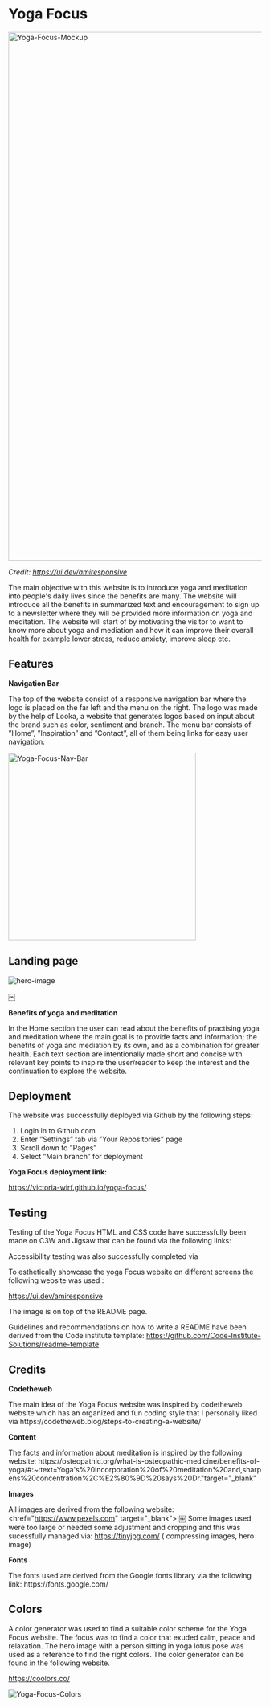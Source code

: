 <h1>Yoga Focus</h1>
<img width="1053" alt="Yoga-Focus-Mockup" src="https://github.com/victoria-wirf/yoga-focus/assets/111445609/3c196916-4a57-4a14-86dd-0cab6e95b3eb">

<i>Credit: https://ui.dev/amiresponsive</i>



<p>The main objective with this website is to introduce yoga and meditation into people's daily lives since the benefits are many.
The website will introduce all the benefits in summarized text and encouragement to sign up to a newsletter where they will be provided more information on yoga and meditation. 
The website will start of by motivating the visitor to want to know more about yoga and mediation and how it can improve their overall health for example lower stress, reduce anxiety, improve sleep etc.</p>


<h2>Features</h2>

<b>Navigation Bar</b>

The top of the website consist of a  responsive navigation bar where the logo is placed on the far left and the menu on the right. The logo was made by the help of Looka, a website that generates logos based on input about the brand such as color, sentiment and branch. The menu bar consists of ”Home”, ”Inspiration” and ”Contact”, all of them being links for easy user navigation.

<img width="373" alt="Yoga-Focus-Nav-Bar" src="https://github.com/victoria-wirf/yoga-focus/assets/111445609/1965247f-3927-4bf0-98b6-a4aa0d4a4440">





<h2>Landing page</h2>

![hero-image](https://github.com/victoria-wirf/yoga-focus/assets/111445609/d344a901-551a-4421-8450-9f8ab8663ada)


￼

<b>Benefits of yoga and meditation</b>

<p>In the Home section the user can read  about the benefits of practising yoga and meditation where the main goal is to provide facts and information;  the benefits of yoga and mediation by its own, and as a combination for greater health.
 Each text section are intentionally made short and concise with relevant key points to inspire the user/reader  to keep the interest and the continuation to explore the website.</p>



<h2>Deployment</h2>


The website was successfully deployed via Github by the following steps:
1. Login in to Github.com
2. Enter ”Settings” tab via ”Your Repositories” page
3. Scroll down to ”Pages”
4. Select ”Main branch” for deployment 

<b>Yoga Focus deployment link:</b>

https://victoria-wirf.github.io/yoga-focus/

<h2>Testing</h2>

Testing of the Yoga Focus HTML and CSS code  have successfully been made on C3W and Jigsaw that can be found via the following links:

Accessibility testing was also successfully completed via


To esthetically showcase the yoga Focus website on different screens the following website was used :

https://ui.dev/amiresponsive

The image is on top of the README page.



Guidelines and recommendations on how to write a README have been derived from the Code institute template: https://github.com/Code-Institute-Solutions/readme-template




<h2>Credits</h2>




<b>Codetheweb</b>

<p>The main idea of the Yoga Focus website was inspired by codetheweb website which has an organized and fun coding style that I personally liked via
https://codetheweb.blog/steps-to-creating-a-website/ </p>

<b>Content</b>
<p>The facts and information about meditation is inspired by the following website:
https://osteopathic.org/what-is-osteopathic-medicine/benefits-of-yoga/#:~:text=Yoga's%20incorporation%20of%20meditation%20and,sharpens%20concentration%2C%E2%80%9D%20says%20Dr."target="_blank"</p>

<b>Images</b>

All images are derived from the following website: <href="https://www.pexels.com" target="_blank"></a>
￼
Some images used were too large or needed some adjustment and cropping and this was sucessfully managed via:
https://tinyjpg.com/ ( compressing images, hero image)

<b>Fonts</b>

<p>The fonts used are derived from the Google fonts library via the following link: https://fonts.google.com/ </p>

<h2>Colors</h2>

A color generator was used to find a suitable color scheme for the Yoga Focus website. The focus was to find a color that exuded calm, peace and relaxation. The hero image with a person sitting in yoga lotus pose was used as a reference to find the right colors. The color generator can be found in the following website.

https://coolors.co/

![Yoga-Focus-Colors](https://github.com/victoria-wirf/yoga-focus/assets/111445609/f3d5a177-5592-449c-a144-b168c554751d)





